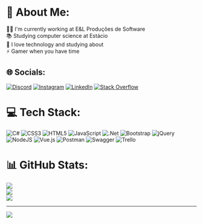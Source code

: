 # 💫 About Me:
👩‍💻 I'm currently working at E&L Produções de Software<br>📚 Studying computer science at Estácio<br>💜 I love technology and studying about<br>⚡ Gamer when you have time


## 🌐 Socials:
[![Discord](https://img.shields.io/badge/Discord-%237289DA.svg?logo=discord&logoColor=white)](https://discord.com/users/1013859355306762361) [![Instagram](https://img.shields.io/badge/Instagram-%23E4405F.svg?logo=Instagram&logoColor=white)](https://instagram.com/thaciohelmer) [![LinkedIn](https://img.shields.io/badge/LinkedIn-%230077B5.svg?logo=linkedin&logoColor=white)](https://linkedin.com/in/thácio-helmer-55739a221) [![Stack Overflow](https://img.shields.io/badge/-Stackoverflow-FE7A16?logo=stack-overflow&logoColor=white)](https://stackoverflow.com/users/20161091/thaciohelmer) 

# 💻 Tech Stack:
![C#](https://img.shields.io/badge/c%23-%23239120.svg?style=for-the-badge&logo=c-sharp&logoColor=white) ![CSS3](https://img.shields.io/badge/css3-%231572B6.svg?style=for-the-badge&logo=css3&logoColor=white) ![HTML5](https://img.shields.io/badge/html5-%23E34F26.svg?style=for-the-badge&logo=html5&logoColor=white) ![JavaScript](https://img.shields.io/badge/javascript-%23323330.svg?style=for-the-badge&logo=javascript&logoColor=%23F7DF1E) ![.Net](https://img.shields.io/badge/.NET-5C2D91?style=for-the-badge&logo=.net&logoColor=white) ![Bootstrap](https://img.shields.io/badge/bootstrap-%23563D7C.svg?style=for-the-badge&logo=bootstrap&logoColor=white) ![jQuery](https://img.shields.io/badge/jquery-%230769AD.svg?style=for-the-badge&logo=jquery&logoColor=white) ![NodeJS](https://img.shields.io/badge/node.js-6DA55F?style=for-the-badge&logo=node.js&logoColor=white) ![Vue.js](https://img.shields.io/badge/vuejs-%2335495e.svg?style=for-the-badge&logo=vuedotjs&logoColor=%234FC08D) ![Postman](https://img.shields.io/badge/Postman-FF6C37?style=for-the-badge&logo=postman&logoColor=white) ![Swagger](https://img.shields.io/badge/-Swagger-%23Clojure?style=for-the-badge&logo=swagger&logoColor=white) ![Trello](https://img.shields.io/badge/Trello-%23026AA7.svg?style=for-the-badge&logo=Trello&logoColor=white)
# 📊 GitHub Stats:
![](https://github-readme-stats.vercel.app/api?username=thaciohelmer&theme=vue-dark&hide_border=false&include_all_commits=true&count_private=true)<br/>
![](https://github-readme-streak-stats.herokuapp.com/?user=thaciohelmer&theme=vue-dark&hide_border=false)<br/>
![](https://github-readme-stats.vercel.app/api/top-langs/?username=thaciohelmer&theme=vue-dark&hide_border=false&include_all_commits=true&count_private=true&layout=compact)

---
[![](https://visitcount.itsvg.in/api?id=thaciohelmer&icon=8&color=8)](https://visitcount.itsvg.in)

<!-- Proudly created with GPRM ( https://gprm.itsvg.in ) -->
